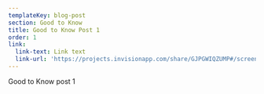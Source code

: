 ```yaml
---
templateKey: blog-post
section: Good to Know
title: Good to Know Post 1
order: 1
link:
  link-text: Link text
  link-url: 'https://projects.invisionapp.com/share/GJPGWIQZUMP#/screens/335727722'
---
```

Good to Know post 1
